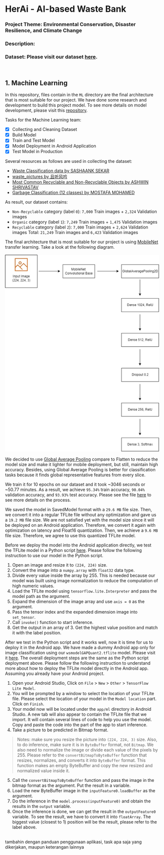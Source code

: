 # HerAi - AI-based Waste Bank

### Project Theme: Environmental Conservation, Disaster Resilience, and Climate Change

### Description:

### Dataset: Please visit our dataset [here](https://drive.google.com/file/d/1EiD0SNOjb9N-5J1-tTOY57jL52MWw2B1/view?usp=sharing). 

<br />

## 1. Machine Learning
In this repository, files contain in the `ML` directory are the final architecture that is most suitable for our project. We have done some research and development to build this project model. To see more details on model development, please visit this [repository](https://github.com/samleonnn/HerAi-Model-Development).

Tasks for the Machine Learning team:
- [x] Collecting and Cleaning Dataset
- [x] Build Model
- [x] Train and Test Model
- [x] Model Deployment in Android Application
- [x] Test Model in Production

Several resources as follows are used in collecting the dataset:
- [Waste Classification data by SASHAANK SEKAR](https://www.kaggle.com/datasets/techsash/waste-classification-data)
- [waste_pictures by 且听风吟](https://www.kaggle.com/datasets/wangziang/waste-pictures)
- [Most Common Recyclable and Non-Recyclable Objects by ASHWIN SHRIVASTAV](https://www.kaggle.com/datasets/ashwinshrivastav/most-common-recyclable-and-nonrecyclable-objects)
- [Garbage Classification (12 classes) by MOSTAFA MOHAMED](https://www.kaggle.com/datasets/mostafaabla/garbage-classification?select=garbage_classification)

As result, our dataset contains:
- `Non-Recyclable` category (label `0`): `7,000` Train images + `2,324` Validation images
- `Organic` category (label `1`): `7,249` Train images + `1,475` Validation images
- `Recyclable` category (label `2`): `7,000` Train images + `2,624` Validation images
Total: `21,249` Train images and `6,423` Validation images

The final architecture that is most suitable for our project is using [MobileNet](https://arxiv.org/pdf/1704.04861.pdf) transfer learning. Take a look at the following diagram.
<br /><br />
![Machine Learning Architecture Diagram](https://github.com/heriirianto/Capstone-Project-Bangkit2022/blob/main/ML/diagram.jpg?raw=true)

We decided to use [Global Average Pooling](https://github.com/christianversloot/machine-learning-articles/blob/main/what-are-max-pooling-average-pooling-global-max-pooling-and-global-average-pooling.md#global-average-pooling) compare to Flatten to reduce the model size and make it lighter for mobile deployment, but still, maintain high accuracy. Besides, using Global Average Pooling is better for classification tasks because it finds global representative features from every slice.

We train it for 10 epochs on our dataset and it took ~3046 seconds or ~50.77 minutes. As a result, we achieve `95.34%` train accuracy, `90.04%` validation accuracy, and `93.93%` test accuracy. Please see the file [here](https://github.com/heriirianto/Capstone-Project-Bangkit2022/blob/main/ML/HerAi%20Waste%20Segregation%20Model%20Development.ipynb) to see more details on the process.

We saved the model in SavedModel format with a `29.6 MB` file size. Then, we convert it into a regular TFLite file without any optimization and gave us a `19.2 MB` file size. We are not satisfied yet with the model size since it will be deployed on an Android application. Therefore, we convert it again with optimization on latency and Float16 quantization. Then, we achieve a `9.6 MB` file size. Therefore, we agree to use this quantized TFLite model.

Before we deploy the model into the Android application directly, we test the TFLite model in a Python script [here](https://github.com/heriirianto/Capstone-Project-Bangkit2022/blob/main/ML/testTFLite.py). Please follow the following instruction to use our model in the Python script.
1. Open an image and resize it to `(224, 224)` size.
2. Convert the image into a `numpy.array` with `float32` data type.
3. Divide every value inside the array by 255. This is needed because our model was built using image normalization to reduce the computation of high numeric values.
4. Load the TFLite model using `tensorflow.lite.Interpreter` and pass the model path as the argument.
5. Expand the dimension of the image array and use `axis = 0` as the argument.
6. Pass the tensor index and the expanded dimension image into `set_tensor`.
7. Call `invoke()` function to start inference.
8. Get the output in an array of 3. Get the highest value position and match it with the label position.

After we test in the Python script and it works well, now it is time for us to deploy it in the Android app. We have made a dummy Android app only for image classification using our `wsmodelGAPQuant2.tflite` model. Please visit it [here](https://github.com/heriirianto/Capstone-Project-Bangkit2022/tree/main/ML/WasteSegregation2). The overall deployment steps are the same as the Python script deployment above. Please follow the following instruction to understand more about how to deploy the TFLite model directly in the Android app. Assuming you already have your Android project.
1. Open your Android Studio, Click on `File` > `New` > `Other` > `TensorFlow Lite Model`.
2. You will be prompted by a window to select the location of your TFLite file. Please select the location of your model in the `Model location` part. Click on `Finish`.
3. Your model now will be located under the `app/ml` directory in Android Studio. A new tab will also appear to contain the TFLite file that we import. It will contain several lines of code to help you use the model. Copy and paste the code into the part of the app to start inference.
4. Take a picture to be predicted in Bitmap format. 
> Notes: make sure you resize the picture into `(224, 224, 3)` size. Also, to do inference, make sure it is in `ByteBuffer` format, not `Bitmap`. We also need to normalize the image or divide each value of the pixels by 255. Please refer to the `convertBitmapToByteBuffer` function that resizes, normalizes, and converts it into `ByteBuffer` format. This function makes an empty ByteBuffer and copy the new resized and normalized value inside it.
5. Call the `convertBitmapToByteBuffer` function and pass the image in the bitmap format as the argument. Put the result in a variable.
6. Load the new ByteBuffer image in the `inputFeature0.loadBuffer` as the argument.
7. Do the inference in the `model.process(inputFeature0)` and obtain the results in the `output` variable.
8. Once the inference is done, we can get the result in the `outputFeature0` variable. To see the result, we have to convert it into `floatArray`. The biggest value (closest to 1) position will be the result, please refer to the label above.
<br /><br />

tambahin dengan panduan penggunaan aplikasi, task apa saja yang dikerjakan, maupun keterangan lainnya
